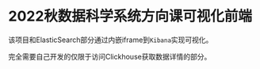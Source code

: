 # 2022秋数据科学系统方向课可视化前端

该项目和ElasticSearch部分通过内嵌iframe到`Kibana`实现可视化。

完全需要自己开发的仅限于访问Clickhouse获取数据详情的部分。